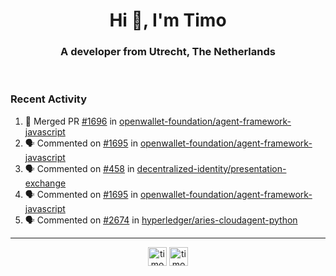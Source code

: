 <h1 align="center">Hi 👋, I'm Timo</h1>
<h3 align="center">A developer from Utrecht, The Netherlands</h3>
<br/>
<!-- https://github.com/rahuldkjain/github-profile-readme-generator --!>

<!--  <p align="left"><img src="https://github-readme-stats.vercel.app/api?username=timoglastra&show_icons=true&count_private=true&" alt="timoglastra" /></p> --!>

<!--
Github language stats
<p align="left"><img src="https://github-readme-stats.vercel.app/api/top-langs/?username=timoglastra&layout=compact" alt="timoglastra" /><p>
-->

<!-- Codestats language stats -->
<!-- <p align="left"><img src="https://codestats-readme.vercel.app/api/top-langs/?username=timoglastra&layout=compact&language_count=12" alt="timoglastra" /><p>    --!>
  
<h3>Recent Activity</h3>

<!--START_SECTION:activity-->
1. 🎉 Merged PR [#1696](https://github.com/openwallet-foundation/agent-framework-javascript/pull/1696) in [openwallet-foundation/agent-framework-javascript](https://github.com/openwallet-foundation/agent-framework-javascript)
2. 🗣 Commented on [#1695](https://github.com/openwallet-foundation/agent-framework-javascript/issues/1695#issuecomment-1884379927) in [openwallet-foundation/agent-framework-javascript](https://github.com/openwallet-foundation/agent-framework-javascript)
3. 🗣 Commented on [#458](https://github.com/decentralized-identity/presentation-exchange/issues/458#issuecomment-1884378658) in [decentralized-identity/presentation-exchange](https://github.com/decentralized-identity/presentation-exchange)
4. 🗣 Commented on [#1695](https://github.com/openwallet-foundation/agent-framework-javascript/issues/1695#issuecomment-1884373439) in [openwallet-foundation/agent-framework-javascript](https://github.com/openwallet-foundation/agent-framework-javascript)
5. 🗣 Commented on [#2674](https://github.com/hyperledger/aries-cloudagent-python/pull/2674#issuecomment-1884370106) in [hyperledger/aries-cloudagent-python](https://github.com/hyperledger/aries-cloudagent-python)
<!--END_SECTION:activity-->

---

<p align="center">
<a href="https://twitter.com/timoglastra" target="blank"><img align="center" src="https://cdn.jsdelivr.net/npm/simple-icons@3.0.1/icons/twitter.svg" alt="timoglastra" height="30" width="30" /></a>
<a href="https://linkedin.com/in/timoglastra" target="blank"><img align="center" src="https://cdn.jsdelivr.net/npm/simple-icons@3.0.1/icons/linkedin.svg" alt="timoglastra" height="30" width="30" /></a>
</p>



